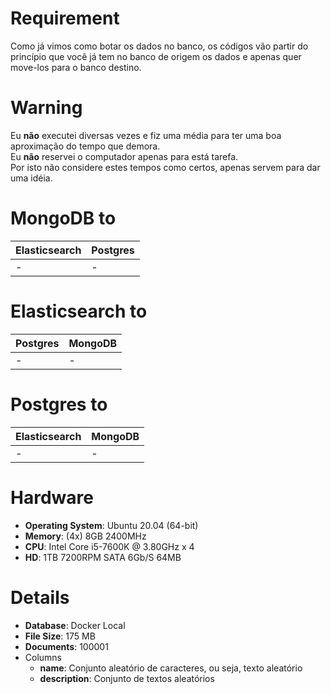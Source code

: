 # Requirement
Como já vimos como botar os dados no banco, os códigos vão partir do princípio que você já tem no banco de origem os dados e apenas quer move-los para o banco destino.  

# Warning
Eu **não** executei diversas vezes e fiz uma média para ter uma boa aproximação do tempo que demora.  
Eu **não** reservei o computador apenas para está tarefa.  
Por isto não considere estes tempos como certos, apenas servem para dar uma idéia.  

# MongoDB to
| Elasticsearch | Postgres |
| ------------- | -------- |
| -       | -  |

# Elasticsearch to
| Postgres | MongoDB |
| -------- | ------- |
| -  | - |

# Postgres to
| Elasticsearch | MongoDB |
| ------------- | ------- |
| -       | - |

# Hardware
* **Operating System**: Ubuntu 20.04 (64-bit)  
* **Memory**: (4x) 8GB 2400MHz  
* **CPU**: Intel Core i5-7600K @ 3.80GHz x 4  
* **HD**: 1TB 7200RPM SATA 6Gb/S 64MB  

# Details
* **Database**: Docker Local  
* **File Size**: 175 MB  
* **Documents**: 100001  
* Columns
  * **name**: Conjunto aleatório de caracteres, ou seja, texto aleatório  
  * **description**: Conjunto de textos aleatórios  